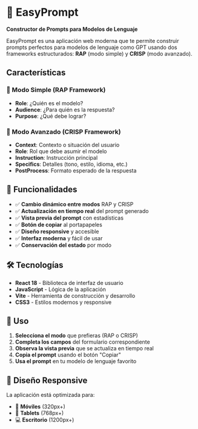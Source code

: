 # 🧠 EasyPrompt

**Constructor de Prompts para Modelos de Lenguaje**

EasyPrompt es una aplicación web moderna que te permite construir prompts perfectos para modelos de lenguaje como GPT usando dos frameworks estructurados: **RAP** (modo simple) y **CRISP** (modo avanzado).

## Características

### 🧩 Modo Simple (RAP Framework)
- **Role**: ¿Quién es el modelo?
- **Audience**: ¿Para quién es la respuesta?
- **Purpose**: ¿Qué debe lograr?

### 🧠 Modo Avanzado (CRISP Framework)
- **Context**: Contexto o situación del usuario
- **Role**: Rol que debe asumir el modelo
- **Instruction**: Instrucción principal
- **Specifics**: Detalles (tono, estilo, idioma, etc.)
- **PostProcess**: Formato esperado de la respuesta

## 🚀 Funcionalidades

- ✅ **Cambio dinámico entre modos** RAP y CRISP
- ✅ **Actualización en tiempo real** del prompt generado
- ✅ **Vista previa del prompt** con estadísticas
- ✅ **Botón de copiar** al portapapeles
- ✅ **Diseño responsive** y accesible
- ✅ **Interfaz moderna** y fácil de usar
- ✅ **Conservación del estado** por modo

## 🛠️ Tecnologías

- **React 18** - Biblioteca de interfaz de usuario
- **JavaScript** - Lógica de la aplicación
- **Vite** - Herramienta de construcción y desarrollo
- **CSS3** - Estilos modernos y responsive


## 🎯 Uso

1. **Selecciona el modo** que prefieras (RAP o CRISP)
2. **Completa los campos** del formulario correspondiente
3. **Observa la vista previa** que se actualiza en tiempo real
4. **Copia el prompt** usando el botón "Copiar"
5. **Usa el prompt** en tu modelo de lenguaje favorito

## 📱 Diseño Responsive

La aplicación está optimizada para:
- 📱 **Móviles** (320px+)
- 📱 **Tablets** (768px+)
- 💻 **Escritorio** (1200px+)


